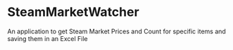# SteamMarketWatcher
An application to get Steam Market Prices and Count for specific items and saving them in an Excel File
